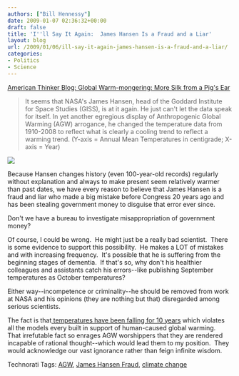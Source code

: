 ```yaml
---
authors: ["Bill Hennessy"]
date: 2009-01-07 02:36:32+00:00
draft: false
title: 'I''ll Say It Again:  James Hansen Is a Fraud and a Liar'
layout: blog
url: /2009/01/06/ill-say-it-again-james-hansen-is-a-fraud-and-a-liar/
categories:
- Politics
- Science
---
```


[American Thinker Blog: Global Warm-mongering: More Silk from a Pig's Ear](https://www.americanthinker.com/blog/2009/01/global_warmmongering_more_silk.html)


> It seems that NASA's James Hansen, head of the Goddard Institute for Space Studies (GISS), is at it again.  He just can't let the data speak for itself.  In yet another egregious display of Anthropogenic Global Warming (AGW) arrogance, he changed the temperature data from 1910-2008 to reflect what is clearly a cooling trend to reflect a warming trend.  (Y-axis = Annual Mean Temperatures in centigrade; X-axis = Year)

![](https://www.americanthinker.com/blog/GISS-TrendComparison%20comp.jpg)



Because Hansen changes history (even 100-year-old records) regularly without explanation and always to make present seem relatively warmer than past dates, we have every reason to believe that James Hansen is a fraud and liar who made a big mistake before Congress 20 years ago and has been stealing government money to disguise that error ever since.

Don't we have a bureau to investigate misappropriation of government money?

Of course, I could be wrong.  He might just be a really bad scientist.  There is some evidence to support this possibility.  He makes a LOT of mistakes and with increasing frequency.  It's possible that he is suffering from the beginning stages of dementia.  If that's so, why don't his healthier colleagues and assistants catch his errors--like publishing September temperatures as October temperatures?

Either way--incompetence or criminality--he should be removed from work at NASA and his opinions (they are nothing but that) disregarded among serious scientists.

The fact is that[ temperatures have been falling for 10 years](https://wattsupwiththat.com/2009/01/06/ncdc-updates-database-for-dec08-ncdcs-own-graphic-shows-10-year-cooling-trend/) which violates all the models every built in support of human-caused global warming.  That irrefutable fact so enrages AGW worshippers that they are rendered incapable of rational thought--which would lead them to my position.  They would acknowledge our vast ignorance rather than feign infinite wisdom.

Technorati Tags: [AGW](https://technorati.com/tag/AGW), [James Hansen Fraud](https://technorati.com/tag/James%20Hansen%20Fraud), [climate change](https://technorati.com/tag/climate%20change)

